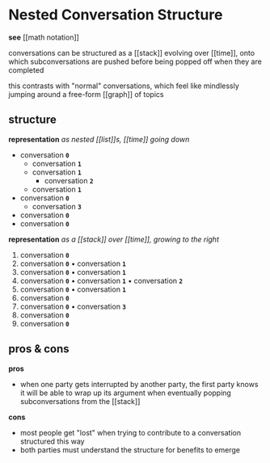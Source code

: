 # Nested Conversation Structure

**see** [[math notation]]

conversations can be structured as a [[stack]] evolving over [[time]], onto which subconversations are pushed before being popped off when they are completed

this contrasts with "normal" conversations, which feel like mindlessly jumping around a free-form [[graph]] of topics

## structure

**representation** _as nested [[list]]s, [[time]] going down_

- conversation **`0`**
  - conversation **`1`**
  - conversation **`1`**
    - conversation **`2`**
  - conversation **`1`**
- conversation **`0`**
  - conversation **`3`**
- conversation **`0`**
- conversation **`0`**

**representation** _as a [[stack]] over [[time]], growing to the right_

1. conversation **`0`**
2. conversation **`0`** &bull; conversation **`1`**
3. conversation **`0`** &bull; conversation **`1`**
4. conversation **`0`** &bull; conversation **`1`** &bull; conversation **`2`**
5. conversation **`0`** &bull; conversation **`1`**
6. conversation **`0`**
7. conversation **`0`** &bull; conversation **`3`**
8. conversation **`0`**
9. conversation **`0`**

## pros & cons

**pros**

- when one party gets interrupted by another party, the first party knows it will be able to wrap up its argument when eventually popping subconversations from the [[stack]]

**cons**

- most people get "lost" when trying to contribute to a conversation structured this way
- both parties must understand the structure for benefits to emerge
